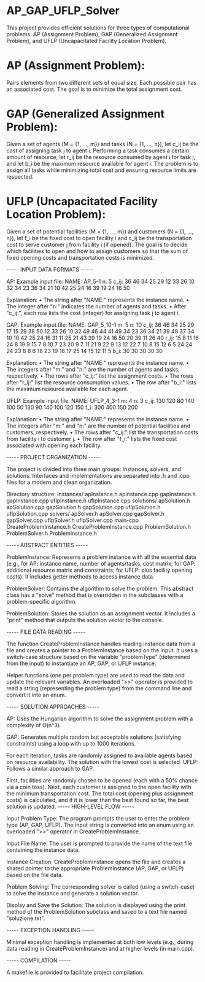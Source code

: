 # AP_GAP_UFLP_Solver



This project provides efficient solutions for three types of computational problems: AP (Assignment Problem), GAP (Generalized Assignment Problem), and UFLP (Uncapacitated Facility Location Problem).


# AP (Assignment Problem):

Pairs elements from two different sets of equal size.
Each possible pair has an associated cost.
The goal is to minimize the total assignment cost.


# GAP (Generalized Assignment Problem):

Given a set of agents (M = {1, ..., m}) and tasks (N = {1, ..., n}), let c_ij be the cost of assigning task j to agent i.
Performing a task consumes a certain amount of resource; let r_ij be the resource consumed by agent i for task j, and let b_i be the maximum resource available for agent i.
The problem is to assign all tasks while minimizing total cost and ensuring resource limits are respected.


# UFLP (Uncapacitated Facility Location Problem):

Given a set of potential facilities (M = {1, ..., m}) and customers (N = {1, ..., n}), let f_i be the fixed cost to open facility i and c_ij be the transportation cost to serve customer j from facility i (if opened).
The goal is to decide which facilities to open and how to assign customers so that the sum of fixed opening costs and transportation costs is minimized.

----- INPUT DATA FORMATS -----

AP: 
Example input file: 
NAME: AP_5-1 
n: 5 
c_ij:
36 46 34 25 29
12 33 26 10 32
34 23 36 34 21
10 42 25 24 16
39 19 24 16 50


Explanation: 
• The string after "NAME:" represents the instance name. • The integer after "n:" indicates the number of agents and tasks. • After "c_ij:", each row lists the cost (integer) for assigning task j to agent i.


GAP: Example input file: 
NAME: GAP_5_10-1
m: 5
n: 10
c_ij:
36 46 34 25 29 17 15 29 38 50
12 33 26 10 32 49 46 44 41 49
34 23 36 34 21 39 48 37 34 10
10 42 25 24 16 31 11 25 21 43
39 19 24 16 50 20 39 11 26 40
r_ij:
15 8 11 16 24 8 19 9 15 7
8 10 7 23 20 9 7 11 21 9
22 9 13 12 22 7 10 8 15 12
6 5 24 24 24 23 8 8 6 18
23 19 18 17 25 14 15 12 11 5
b_i:
30 30 30 30 30

Explanation: 
• The string after "NAME:" represents the instance name. • The integers after "m:" and "n:" are the number of agents and tasks, respectively. • The rows after "c_ij:" list the assignment costs. • The rows after "r_ij:" list the resource consumption values. • The row after "b_i:" lists the maximum resource available for each agent.


UFLP: 
Example input file: 
NAME: UFLP_4_3-1
m: 4
n: 3
c_ij:
130   120   80
140   100   50
130   90    140
100   120   150
f_i:
300   400   150   200

Explanation: • The string after "NAME:" represents the instance name. • The integers after "m:" and "n:" are the number of potential facilities and customers, respectively. • The rows after "c_ij:" list the transportation costs from facility i to customer j. • The row after "f_i:" lists the fixed cost associated with opening each facility.

----- PROJECT ORGANIZATION -----

The project is divided into three main groups: instances, solvers, and solutions. Interfaces and implementations are separated into .h and .cpp files for a modern and clean organization.

Directory structure: instances/ apInstance.h apInstance.cpp gapInstance.h gapInstance.cpp uflpInstance.h uflpInstance.cpp solutions/ apSolution.h apSolution.cpp gapSolution.h gapSolution.cpp uflpSolution.h uflpSolution.cpp solvers/ apSolver.h apSolver.cpp gapSolver.h gapSolver.cpp uflpSolver.h uflpSolver.cpp main-cpp CreateProblemInstance.h CreateProblemInstance.cpp ProblemSolution.h ProblemSolver.h ProblemInstance.h

----- ABSTRACT ENTITIES -----

ProblemInstance: Represents a problem instance with all the essential data (e.g., for AP: instance name, number of agents/tasks, cost matrix; for GAP: additional resource matrix and constraints; for UFLP: plus facility opening costs). It includes getter methods to access instance data.

ProblemSolver: Contains the algorithm to solve the problem. This abstract class has a "solve" method that is overridden in the subclasses with a problem-specific algorithm.

ProblemSolution: Stores the solution as an assignment vector. It includes a "print" method that outputs the solution vector to the console.

----- FILE DATA READING -----

The function CreateProblemInstance handles reading instance data from a file and creates a pointer to a ProblemInstance based on the input. It uses a switch-case structure based on the variable "problemType" (determined from the input) to instantiate an AP, GAP, or UFLP instance.

Helper functions (one per problem type) are used to read the data and update the relevant variables. An overloaded ">>" operator is provided to read a string (representing the problem type) from the command line and convert it into an enum.

----- SOLUTION APPROACHES -----

AP: Uses the Hungarian algorithm to solve the assignment problem with a complexity of O(n^3).

GAP: Generates multiple random but acceptable solutions (satisfying constraints) using a loop with up to 1000 iterations.

For each iteration, tasks are randomly assigned to available agents based on resource availability.
The solution with the lowest cost is selected.
UFLP: Follows a similar approach to GAP.

First, facilities are randomly chosen to be opened (each with a 50% chance via a coin toss).
Next, each customer is assigned to the open facility with the minimum transportation cost.
The total cost (opening plus assignment costs) is calculated, and if it is lower than the best found so far, the best solution is updated.
----- HIGH-LEVEL FLOW -----

Input Problem Type: The program prompts the user to enter the problem type (AP, GAP, UFLP). The input string is converted into an enum using an overloaded ">>" operator in CreateProblemInstance.

Input File Name: The user is prompted to provide the name of the text file containing the instance data.

Instance Creation: CreateProblemInstance opens the file and creates a shared pointer to the appropriate ProblemInstance (AP, GAP, or UFLP) based on the file data.

Problem Solving: The corresponding solver is called (using a switch-case) to solve the instance and generate a solution vector.

Display and Save the Solution: The solution is displayed using the print method of the ProblemSolution subclass and saved to a text file named "soluzione<instanceName>.txt".

----- EXCEPTION HANDLING -----

Minimal exception handling is implemented at both low levels (e.g., during data reading in CreateProblemInstance) and at higher levels (in main.cpp).

----- COMPILATION -----

A makefile is provided to facilitate project compilation.
